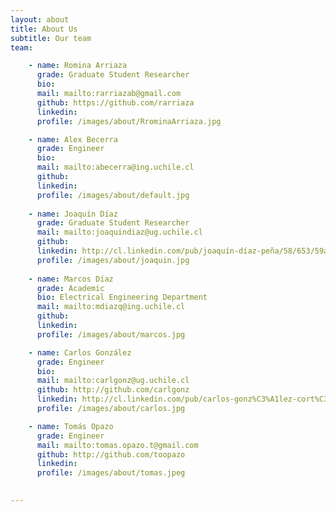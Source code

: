 ```yaml
---
layout: about
title: About Us
subtitle: Our team
team:

    - name: Romina Arriaza
      grade: Graduate Student Researcher
      bio:
      mail: mailto:rarriazab@gmail.com
      github: https://github.com/rarriaza
      linkedin:
      profile: /images/about/RrominaArriaza.jpg

    - name: Alex Becerra
      grade: Engineer
      bio:
      mail: mailto:abecerra@ing.uchile.cl
      github:
      linkedin:
      profile: /images/about/default.jpg
      
    - name: Joaquín Díaz
      grade: Graduate Student Researcher
      mail: mailto:joaquindiaz@ug.uchile.cl
      github:
      linkedin: http://cl.linkedin.com/pub/joaquín-díaz-peña/58/653/59a/
      profile: /images/about/joaquin.jpg
      
    - name: Marcos Díaz
      grade: Academic
      bio: Electrical Engineering Department
      mail: mailto:mdiazq@ing.uchile.cl
      github:
      linkedin:
      profile: /images/about/marcos.jpg

    - name: Carlos González
      grade: Engineer
      bio:
      mail: mailto:carlgonz@ug.uchile.cl
      github: http://github.com/carlgonz
      linkedin: http://cl.linkedin.com/pub/carlos-gonz%C3%A1lez-cort%C3%A9s/51/507/354
      profile: /images/about/carlos.jpg

    - name: Tomás Opazo
      grade: Engineer
      mail: mailto:tomas.opazo.t@gmail.com
      github: http://github.com/toopazo
      linkedin: 
      profile: /images/about/tomas.jpeg
      

---
```

